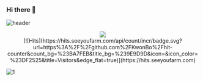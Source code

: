 ### Hi there 👋

![header](https://capsule-render.vercel.app/api?type=waving&color=auto&height=300&section=header&text=Heavensbee%20Github&fontSize=90)
<p align="center">
<a href="https://0heavensbee.tistory.com/" target="_blank"><img src="https://img.shields.io/badge/Tistory-535D6C?style=flat-square&logo=Tistory&logoColor=white"/></a>
<br>
[![Hits](https://hits.seeyoufarm.com/api/count/incr/badge.svg?url=https%3A%2F%2Fgithub.com%2FKwonBo%2Fhit-counter&count_bg=%23BA7FEB&title_bg=%239E9D9D&icon=&icon_color=%23DF2525&title=Visitors&edge_flat=true)](https://hits.seeyoufarm.com)
  
</p>

![1](https://github-readme-stats.vercel.app/api?username=KwonBo&show_icons=true&theme=graywhite)
